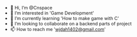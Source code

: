 - 👋 Hi, I’m @Cnspace
- 👀 I’m interested in 'Game Development'
- 🌱 I’m currently learning 'How to make game with C'
- 💞️ I’m looking to collaborate on a backend parts of project
- 📫 How to reach me 'wjdah1402@gmail.com'

<!---
Cnspace/Cnspace is a ✨ special ✨ repository because its `README.md` (this file) appears on your GitHub profile.
You can click the Preview link to take a look at your changes.
--->
